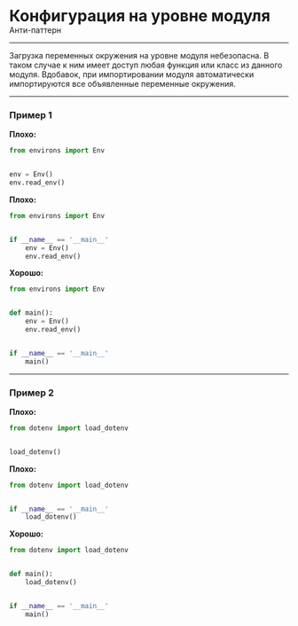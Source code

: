 
<div class="sticky-header">
  <div>
    <h1 style="margin: 0;">Конфигурация на уровне модуля</h1>
    <p style="margin: 0;">Анти-паттерн</p>
  </div>
</div>

***

Загрузка переменных окружения на уровне модуля небезопасна. В таком случае к ним имеет доступ любая функция или класс из данного модуля. Вдобавок, при импортировании модуля автоматически импортируются все объявленные переменные окружения.

***

### Пример 1

**Плохо:**
```python
from environs import Env


env = Env()
env.read_env()
```
**Плохо:**
```python
from environs import Env


if __name__ == '__main__'
    env = Env()
    env.read_env()
```
**Хорошо:**
```python
from environs import Env


def main():
    env = Env()
    env.read_env()


if __name__ == '__main__'
    main()
```
***

### Пример 2

**Плохо:**
```python
from dotenv import load_dotenv


load_dotenv()
```
**Плохо:**
```python
from dotenv import load_dotenv


if __name__ == '__main__'
    load_dotenv()
```
**Хорошо:**
```python
from dotenv import load_dotenv


def main():
    load_dotenv()


if __name__ == '__main__'
    main()
```

